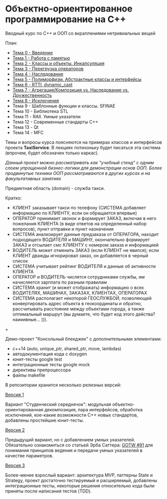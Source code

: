 # Объектно-ориентированное программирование на С++
Вводный курс по C++ и ООП со вкраплениями нетривиальных вещей

План:
* [Тема 0 - Введение](https://github.com/ar1st0crat/CppCourse/tree/master/Lectures/Lec00%20-%20Intro)
* [Тема 1 - Работа с памятью](https://github.com/ar1st0crat/CppCourse/tree/master/Lectures/Lec01%20-%20Memory%20management)
* [Тема 2 - Классы и объекты. Инкапсуляция](https://github.com/ar1st0crat/CppCourse/tree/master/Lectures/Lec02%20-%20Classes,%20Objects,%20Encapsulation)
* [Тема 3 - Перегрузка операторов](https://github.com/ar1st0crat/CppCourse/tree/master/Lectures/Lec03%20-%20Operator%20Overloading)
* [Тема 4 - Наследование](https://github.com/ar1st0crat/CppCourse/tree/master/Lectures/Lec04%20-%20Inheritance)
* [Тема 5 - Полиморфизм. Абстрактные классы и интерфейсы](https://github.com/ar1st0crat/CppCourse/tree/master/Lectures/Lec05%20-%20Polymorphism,%20Interfaces)
* [Тема 6 - RTTI, dynamic_cast](https://github.com/ar1st0crat/CppCourse/tree/master/Lectures/Lec06%20-%20Dynamic%20casts,%20RTTI)
* [Тема 7 - Агрегация/Композиция vs. Наследование vs. Дружественность](https://github.com/ar1st0crat/CppCourse/tree/master/Lectures/Lec07%20-%20Composition%20over%20Inheritance%20and%20Friends)
* [Тема 8 - Исключения](https://github.com/ar1st0crat/CppCourse/tree/master/Lectures/Lec08%20-%20Exceptions)
* Тема 9 - Шаблонные функции и классы. SFINAE
* Тема 10 - Библиотека STL
* Тема 11 - RAII. Умные указатели
* Тема 12 - Современные стандарты С++
* Тема 13 - Qt
* Тема 14 - MFC


Темы и вопросы курса поясняются на примерах классов и интерфейсов проекта **TaxiService**. В лекциях потихоньку будет писаться эта система (впрочем, будет обозначен только каркас).

*Данный проект можно рассматривать как "учебный стенд" с одним слоем упрощенной бизнес-логики для демонстрации основ ООП. Более продвинутые техники ООП рассматриваются в других курсах и на факультативных занятиях*

Предметная область (domain) - служба такси.

Кратко:

- КЛИЕНТ заказывает такси по телефону (СИСТЕМА добавляет информацию по КЛИЕНТУ, если он обращается впервые)
- ОПЕРАТОР принимает звонок и формирует ЗАКАЗ, включая в него пожелания КЛИЕНТА (в виде ответов на определенный набор вопросов), пункт отправки и пункт назначения
- СИСТЕМА анализирует данные предзаказа от ОПЕРАТОРА, находит подходящего ВОДИТЕЛЯ и МАШИНУ, окончательно формирует ЗАКАЗ и отсылает смс КЛИЕНТУ с номером заказа и информацией
- ВОДИТЕЛЬ может отменить ЗАКАЗ (если КЛИЕНТ не явился); если КЛИЕНТ дважды игнорировал заказ, он добавляется в черный список
- СИСТЕМА учитывает рейтинг ВОДИТЕЛЯ и данные об активности КЛИЕНТА
- ОПЕРАТОР и ВОДИТЕЛЬ числятся сотрудниками службы, им начисляется зарплата по разным правилам
- СИСТЕМА хранит (и может отображать) информацию о всех ВОДИТЕЛЯХ, МАШИНАХ, ЗАКАЗАХ, КЛИЕНТАХ, ОПЕРАТОРАХ
- СИСТЕМА располагает некоторой ГЕОСЛУЖБОЙ, позволяющей конвертировать адрес объекта в геокоординаты и обратно, рассчитывать расстояние между объектами города, а также оптимальный маршрут (вы думаете, что будет код этого действа? наииивные... ))).


&#43;

Демо-проект "Консольный блекджек" с дополнительными элементами:
- с++14 (auto, unique_ptr, shared_ptr, move, lambdas)
- автодокументация кода с doxygen
- юнит-тесты google test
- интеграционные тесты google mock
- директивы препроцессора
- файлы makefile


В репозитории хранится несколько релизных версий:


[Версия 1](https://github.com/ar1st0crat/CppCourse/releases/tag/'demo_ver1')

Вариант "Студенческий середнячок": модульная объектно-ориентированная декомпозиция, пара интерфейсов, обработка исключений, кое-какие возможности С++ новых стандартов, добавлены простейшие юнит-тесты.

[Версия 2](https://github.com/ar1st0crat/CppCourse/releases/tag/'demo_ver2')

Предыдущий вариант, но с добавлением умных указателей. Обязательно ознакомиться со статьей Эрба Саттера: [GOTW #91](https://herbsutter.com/2013/06/05/gotw-91-solution-smart-pointer-parameters/) для понимания принципов ведения и передачи умных указателей в качестве параметров.

[Версия 3](https://github.com/ar1st0crat/CppCourse/tree/master/DemoProject)

Более-менее взрослый вариант: архитектура MVP, паттерны State и Strategy, проект достаточно тестируемый и расширяемый, добавлены интеграционные тесты, некоторые решения относительно кода были приняты после написания тестов (TDD).
